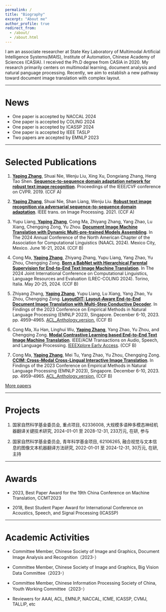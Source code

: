 ```yaml
---
permalink: /
title: "Biography"
excerpt: "About me"
author_profile: true
redirect_from: 
  - /about/
  - /about.html
---
```



I am an associate researcher at State Key Laboratory of Multimodal Artificial Intelligence Systems(MAIS),  Institute of Automation, Chinese Academy of Sciences (CASIA). I received the Ph.D degree from CASIA in 2020. My research primarily centers on multimodal learning, document analysis and natural panguage processing. Recently, we aim to establish a new pathway toward document image translation with complex layout.

---
# News
- One paper is accepted by NACCAL 2024 
- One paper is accepted by COLING 2024 
- One paper is accepted by ICASSP 2024 
- One paper is accepted by IEEE TASLP 
- Two papers are accepted by EMNLP 2023 

---
# Selected Publications

1. **<u> Yaping Zhang</u>**, Shuai Nie, Wenju Liu, Xing Xu, Dongxiang Zhang, Heng Tao Shen. **<u>Sequence-to-sequence domain adaptation network for robust text image recognition</u>**. Proceedings of the IEEE/CVF conference on CVPR. 2019. (CCF A)

2. **<u> Yaping Zhang</u>**, Shuai Nie, Shan Liang, Wenju Liu. **<u>Robust text image recognition via adversarial sequence-to-sequence domain adaptation</u>**. IEEE trans. on Image Processing. 2021. (CCF A)

3. Yupu Liang,**<u> Yaping Zhang</u>**, Cong Ma, Zhiyang Zhang, Yang Zhao, Lu Xiang, Chengqing Zong, Yu Zhou. **<u>Document Image Machine Translation with Dynamic Multi-pre-trained Models Assembling</u>**. In The 2024 Annual Conference of the North American Chapter of the Association for Computational Linguistics (NAACL 2024). Mexico City, Mexico. June 16-21, 2024.  (CCF B)

4. Cong Ma, **<u>Yaping Zhang</u>**, Zhiyang Zhang, Yupu Liang, Yang Zhao, Yu Zhou, Chengqing Zong. **<u>Born a BabNet with Hierarchical Parental Supervision for End-to-End Text Image Machine Translation</u>**. In The 2024 Joint International Conference on Computational Linguistics, Language Resources and Evaluation (LREC-COLING 2024). Torino, Italia. May 20-25, 2024. (CCF B)

6. Zhiyang Zhang, **<u>Yaping Zhang</u>**, Yupu Liang, Lu Xiang, Yang Zhao, Yu Zhou, Chengqing Zong. **<u>LayoutDIT: Layout-Aware End-to-End Document Image Translation with Multi-Step Conductive Decoder</u>**. In Findings of the 2023 Conference on Empirical Methods in Natural Language Processing (EMNLP 2023), Singapore. December 6-10, 2023. pp. 4959–4965. [ACL_Anthology_version.](https://aclanthology.org/2023.findings-emnlp.330/) (CCF B)

7. Cong Ma, Xu Han, Linghui Wu, **<u>Yaping Zhang</u>**, Yang Zhao, Yu Zhou, and Chengqing Zong. **<u>Modal Contrastive Learning based End-to-End Text Image Machine Translation</u>**. IEEE/ACM Transactions on Audio, Speech, and Language Processing. [IEEEXplore Early Access](https://ieeexplore.ieee.org/document/10284997/). (CCF B)

8. Cong Ma, **<u>Yaping Zhang</u>**, Mei Tu, Yang Zhao, Yu Zhou, Chengqing Zong. **<u>CCIM: Cross-Modal Cross-Lingual Interactive Image Translation</u>**. In Findings of the 2023 Conference on Empirical Methods in Natural Language Processing (EMNLP 2023), Singapore. December 6-10, 2023. pp. 4959–4965. [ACL_Anthology_version.](https://aclanthology.org/2023.findings-emnlp.330/) (CCF B)

 [More papers]((https://aprilyapingzhang.github.io/publications/))

---
# Projects

1. 国家自然科学基金委员会, 重点项目, 62336008, 大规模多语种多模态神经机器翻译关键技术研究, 2024-01-01 至 2028-12-31, 233万元, 在研, 参与  

2. 国家自然科学基金委员会, 青年科学基金项目, 62106265, 融合视觉与文本信息的图像文本机器翻译方法研究, 2022-01-01 至 2024-12-31, 30万元, 在研, 主持 


---
# Awards


- 2023, Best Paper Award for the 19th China Conference on Machine Translation, CCMT2023
<!-- 第十九届全国机器翻译大会最佳论文奖 -->

- 2018, Best Student Paper Award for International Conference on Acoustics, Speech, and Signal Processing (ICASSP) 
<!-- 2018 ICASSP 最佳学生论文奖 -->

---
# Academic Activities

- Committee Member, Chinese Society of Image and Graphics, Document Image Analysis and Recognition（2023-） 
<!-- 中国图象图形学学会文档图像分析与识别专委会委员 -->

- Committee Member, Chinese Society of Image and Graphics, Big Vision Data Committee（2023-） 
<!-- 中国图象图形学学会视觉大数据专委会委员 -->

- Committee Member, Chinese Information Processing Society of China, Youth Working Committee（2023-） 
<!-- 中国中文信息学会青年工作委员会 -->

- Reviewers for AAAI, ACL, EMNLP, NACCAL, ICME, ICASSP, CVMJ, TALLIP, etc
